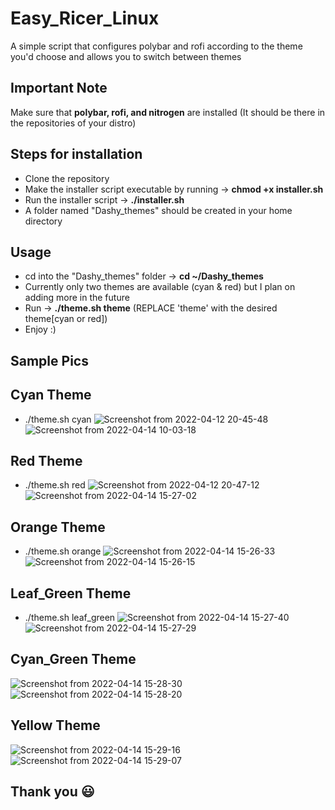 # Easy_Ricer_Linux
A simple script that configures polybar and rofi according to the theme you'd choose and allows you to switch between themes  
## Important Note
Make sure that **polybar, rofi, and nitrogen** are installed (It should be there in the repositories of your distro)
## Steps for installation
* Clone the repository
* Make the installer script executable by running → **chmod +x installer.sh**
* Run the installer script → **./installer.sh**
* A folder named "Dashy_themes" should be created in your home directory
## Usage
* cd into the "Dashy_themes" folder → **cd ~/Dashy_themes**
* Currently only two themes are available (cyan & red) but I plan on adding more in the future
* Run → **./theme.sh theme** (REPLACE 'theme' with the desired theme[cyan or red]) 
* Enjoy :)

## Sample Pics
## Cyan Theme
* ./theme.sh cyan
![Screenshot from 2022-04-12 20-45-48](https://user-images.githubusercontent.com/98411318/162995789-aa3d40ba-f203-4fd5-b6d5-d9a621ba8171.png)
![Screenshot from 2022-04-14 10-03-18](https://user-images.githubusercontent.com/98411318/163314194-6dcfcb54-50d9-4c98-9446-79a7a7c58073.png)
## Red Theme
* ./theme.sh red
![Screenshot from 2022-04-12 20-47-12](https://user-images.githubusercontent.com/98411318/162995935-d077b3e1-072b-4992-a73e-5c193ac6f369.png)
![Screenshot from 2022-04-14 15-27-02](https://user-images.githubusercontent.com/98411318/163314139-d64b6369-2269-4b95-a73a-7db96509a793.png)
## Orange Theme
* ./theme.sh orange
![Screenshot from 2022-04-14 15-26-33](https://user-images.githubusercontent.com/98411318/163314294-38bb3128-ed33-421d-be18-2edada6e908a.png)
![Screenshot from 2022-04-14 15-26-15](https://user-images.githubusercontent.com/98411318/163314298-7613e79b-3339-44cd-b516-96b53b2656ec.png)
## Leaf_Green Theme
* ./theme.sh leaf_green
![Screenshot from 2022-04-14 15-27-40](https://user-images.githubusercontent.com/98411318/163314375-b7bcfe17-ce38-4d57-9375-c4ff50db9bf2.png)
![Screenshot from 2022-04-14 15-27-29](https://user-images.githubusercontent.com/98411318/163314352-b31709bd-cc91-4262-aa14-101d7c678a93.png)
## Cyan_Green Theme
![Screenshot from 2022-04-14 15-28-30](https://user-images.githubusercontent.com/98411318/163314444-25bed500-5edd-4980-a8ef-d8bb63cffc2a.png)
![Screenshot from 2022-04-14 15-28-20](https://user-images.githubusercontent.com/98411318/163314450-6c5ce29a-3b69-44b1-85c2-70b39dde1341.png)
## Yellow Theme
![Screenshot from 2022-04-14 15-29-16](https://user-images.githubusercontent.com/98411318/163314587-a8667ed9-8818-4fd1-ab66-3e38218277aa.png)
![Screenshot from 2022-04-14 15-29-07](https://user-images.githubusercontent.com/98411318/163314599-e5e6ea06-a4e3-464f-b110-80b5ab7b16b3.png)
## Thank you 😃 

